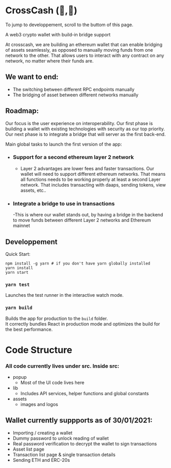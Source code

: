 # CrossCash (🐧,🐓)

To jump to developpement, scroll to the buttom of this page.

A web3 crypto wallet with build-in bridge support

At crosscash, we are building an ethereum wallet that can enable bridging of assets seamlessly, as opposed to manually moving funds from one network to the other. That allows users to interact with any contract on any network, no matter where their funds are. 

## We want to end: 

- The switching between different RPC endpoints manually
- The bridging of asset between different networks manually

## Roadmap: 

Our focus is the user experience on interoperability. Our first phase is building a wallet with existing technologies with security as our top priority. Our next phase is to integrate a bridge that will server as the first back-end.

Main global tasks to launch the first version of the app:
- ### Support for a second ethereum layer 2 network
    - Layer 2 advantages are lower fees and faster transactions. Our wallet will need to support different ethereum networks. That means all functions needs to be working properly at least a second Layer network. That includes transacting with daaps, sending tokens, view assets, etc..
- ### Integrate a bridge to use in transactions
    -This is where our wallet stands out, by having a bridge in the backend to move funds between different Layer 2 networks and Ethereum mainnet

## Developpement

Quick Start:

    npm install -g yarn # if you don't have yarn globally installed
    yarn install
    yarn start
### `yarn test`

Launches the test runner in the interactive watch mode.

### `yarn build`

Builds the app for production to the `build` folder.\
It correctly bundles React in production mode and optimizes the build for the best performance.

# Code Structure
### All code currently lives under src. Inside src:
- popup
    - Most of the UI code lives here
- lib
    - Includes API services, helper functions and global constants
- assets
    - images and logos

## Wallet currently suppports as of 30/01/2021:
- Importing / creating a wallet
- Dummy password to unlock reading of wallet
- Real password verification to decrypt the wallet to sign transactions
- Asset list page
- Transaction list page & single transaction details
- Sending ETH and ERC-20s